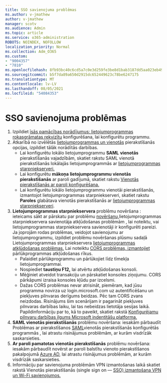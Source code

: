 ```yaml
---
title: SSO savienojuma problēmas
ms.author: v-jmathew
author: v-jmathew
manager: scotv
ms.audience: Admin
ms.topic: article
ms.service: o365-administration
ROBOTS: NOINDEX, NOFOLLOW
localization_priority: Normal
ms.collection: Adm_O365
ms.custom:
- "9004357"
- "7810"
ms.openlocfilehash: 8fb93bc40c6cd5a7c0e3d259fe3be8d1bab3187dd5aa023eb49977555fd930de
ms.sourcegitcommit: b5f7da89a650d2915dc652449623c78be6247175
ms.translationtype: MT
ms.contentlocale: lv-LV
ms.lasthandoff: 08/05/2021
ms.locfileid: "54084353"
---
```

# <a name="sso-connection-issues"></a>SSO savienojuma problēmas

1. Izpildiet [īsās pamācības norādījumus: lietojumprogrammas rokasgrāmatas rekvizītu](https://docs.microsoft.com/azure/active-directory/manage-apps/add-application-portal-configure) konfigurēšana, lai konfigurētu programmu.
2. Atkarībā no izvēlētās [lietojumprogrammas un vienotās](https://docs.microsoft.com/azure/active-directory/manage-apps/sso-options) pierakstīšanās opcijas, izpildiet tālāk norādītās darbības.
    - Lai konfigurētu lokālo lietojumprogrammu **SAML** **vienotās** pierakstīšanās vajadzībām, skatiet rakstu SAML vienotā pierakstīšanās lokālajās lietojumprogrammās ar [lietojumprogrammas starpniekserveri.](https://docs.microsoft.com/azure/active-directory/manage-apps/application-proxy-configure-single-sign-on-on-premises-apps)
    - Lai konfigurētu **mākoņa** **lietojumprogrammu vienotās pierakstīšanās** ar paroli gadījumā, skatiet rakstu [Vienotās pierakstīšanās ar paroli konfigurēšana.](https://docs.microsoft.com/azure/active-directory/manage-apps/configure-password-single-sign-on-non-gallery-applications)
    - Lai konfigurētu lokālo lietojumprogrammu vienotāi pierakstīšanās, izmantojot lietojumprogrammas starpniekserveri, skatiet rakstu **Paroles** glabātava vienotās pierakstīšanās ar [lietojumprogrammas starpniekserveri](https://docs.microsoft.com/azure/active-directory/manage-apps/application-proxy-configure-single-sign-on-password-vaulting).
3. **Lietojumprogrammas starpniekservera** problēmu novēršana : ieteicams sākt ar pārskatu par problēmu [novēršanu,](https://docs.microsoft.com/azure/active-directory/manage-apps/application-proxy-debug-connectors)lietojumprogrammas starpniekservera savienotāja atkļūdošanas problēmām , lai noteiktu, vai lietojumprogrammas starpniekservera savienotāji ir konfigurēti pareizi. Ja joprojām rodas problēmas, veidojot savienojumu ar lietojumprogrammu, izpildiet problēmu novēršanas plūsmu sadaļā Lietojumprogrammas starpniekservera [lietojumprogrammas atkļūdošanas problēmas.](https://docs.microsoft.com/azure/active-directory/manage-apps/application-proxy-debug-apps) Lai noteiktu [CORS problēmas, izmantojiet](https://docs.microsoft.com/azure/active-directory/manage-apps/application-proxy-understand-cors-issues#understand-and-identify-cors-issues) pārlūkprogrammas atkļūdošanas rīkus.
    - Palaidiet pārlūkprogrammu un pārlūkojiet līdz tīmekļa lietojumprogrammai.
    - Nospiediet **taustiņu F12,** lai atvērtu atkļūdošanas konsoli.
    - Mēģiniet atveidot transakciju un pārskatiet konsoles ziņojumu. CORS pārkāpumi izraisa konsoles kļūdu par izcelsmi.
    - Dažas CORS problēmas nevar atrisināt, piemēram, kad jūsu programma novirza uz login.microsoft.com uz autentificēšanu un piekļuves pilnvaras derīgums beidzas. Pēc tam CORS zvans neizdodas. Risinājums šim scenārijam ir pagarināt piekļuves pilnvaras darbības laiku, lai tas nebeidzas lietotāja sesijas laikā. Papildinformāciju par to, kā to paveikt, skatiet rakstā [Konfigurējamu pilnvaru darbības ilgums Microsoft indentitāšu platforma.](https://docs.microsoft.com/azure/active-directory/develop/active-directory-configurable-token-lifetimes)
4. **SAML vienotās pierakstīšanās** problēmu novēršana: iesakām pārbaudīt Problēmas ar pierakstīšanos [SAML](https://docs.microsoft.com/azure/active-directory/manage-apps/application-sign-in-problem-federated-sso-gallery)vienotās pierakstīšanās konfigurētās programmās , lai atrastu risinājumus problēmām, ar kurām visdrīzāk saskarsieties.
5. **Ar paroli pamatotas vienotās pierakstīšanās** problēmu novēršana: iesakām pārbaudīt novērst ar paroli balstītu vienoto pierakstīšanos pakalpojumā [Azure AD](https://docs.microsoft.com/azure/active-directory/manage-apps/troubleshoot-password-based-sso), lai atrastu risinājumus problēmām, ar kurām visdrīzāk saskarsieties.
6. Informāciju par savienojuma problēmām VPN izmantošanas laikā skatiet rakstā Vienotās pierakstīšanās (single sign on — [SSO) izmantošana VPN un Wi-Fi savienojumos.](https://docs.microsoft.com/windows/security/identity-protection/vpn/how-to-use-single-sign-on-sso-over-vpn-and-wi-fi-connections)
